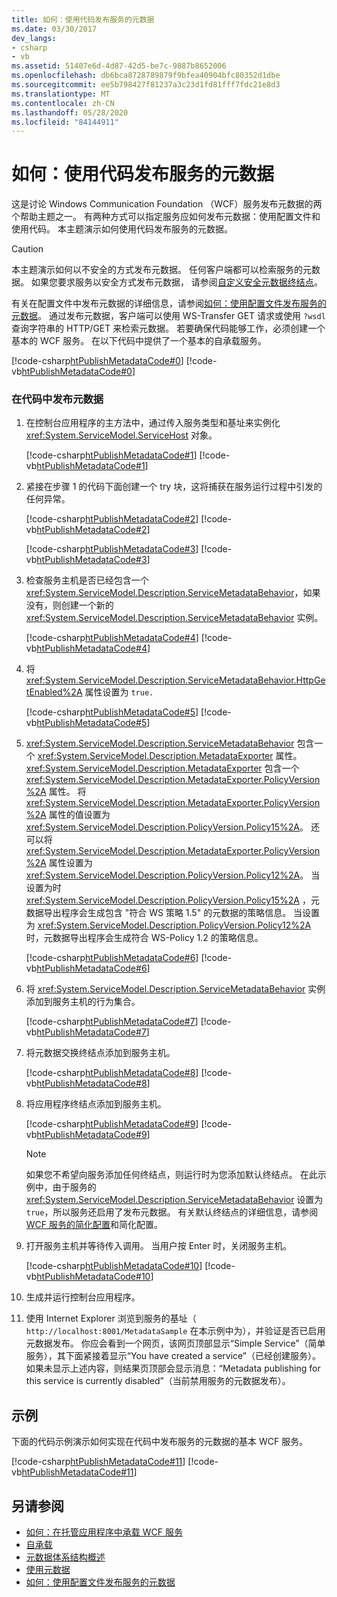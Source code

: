```yaml
---
title: 如何：使用代码发布服务的元数据
ms.date: 03/30/2017
dev_langs:
- csharp
- vb
ms.assetid: 51407e6d-4d87-42d5-be7c-9887b8652006
ms.openlocfilehash: db6bca8728789879f9bfea40904bfc80352d1dbe
ms.sourcegitcommit: ee5b798427f81237a3c23d1fd81fff7fdc21e8d3
ms.translationtype: MT
ms.contentlocale: zh-CN
ms.lasthandoff: 05/28/2020
ms.locfileid: "84144911"
---
```

# <a name="how-to-publish-metadata-for-a-service-using-code"></a>如何：使用代码发布服务的元数据
这是讨论 Windows Communication Foundation （WCF）服务发布元数据的两个帮助主题之一。 有两种方式可以指定服务应如何发布元数据：使用配置文件和使用代码。 本主题演示如何使用代码发布服务的元数据。  
  
> [!CAUTION]
> 本主题演示如何以不安全的方式发布元数据。 任何客户端都可以检索服务的元数据。 如果您要求服务以安全方式发布元数据， 请参阅[自定义安全元数据终结点](../../../../docs/framework/wcf/samples/custom-secure-metadata-endpoint.md)。  
  
 有关在配置文件中发布元数据的详细信息，请参阅[如何：使用配置文件发布服务的元数据](../../../../docs/framework/wcf/feature-details/how-to-publish-metadata-for-a-service-using-a-configuration-file.md)。 通过发布元数据，客户端可以使用 WS-Transfer GET 请求或使用 `?wsdl` 查询字符串的 HTTP/GET 来检索元数据。 若要确保代码能够工作，必须创建一个基本的 WCF 服务。 在以下代码中提供了一个基本的自承载服务。  
  
 [!code-csharp[htPublishMetadataCode#0](../../../../samples/snippets/csharp/VS_Snippets_CFX/htpublishmetadatacode/cs/program.cs#0)]
 [!code-vb[htPublishMetadataCode#0](../../../../samples/snippets/visualbasic/VS_Snippets_CFX/htpublishmetadatacode/vb/program.vb#0)]  
  
### <a name="to-publish-metadata-in-code"></a>在代码中发布元数据  
  
1. 在控制台应用程序的主方法中，通过传入服务类型和基址来实例化 <xref:System.ServiceModel.ServiceHost> 对象。  
  
     [!code-csharp[htPublishMetadataCode#1](../../../../samples/snippets/csharp/VS_Snippets_CFX/htpublishmetadatacode/cs/program.cs#1)]
     [!code-vb[htPublishMetadataCode#1](../../../../samples/snippets/visualbasic/VS_Snippets_CFX/htpublishmetadatacode/vb/program.vb#1)]  
  
2. 紧接在步骤 1 的代码下面创建一个 try 块，这将捕获在服务运行过程中引发的任何异常。  
  
     [!code-csharp[htPublishMetadataCode#2](../../../../samples/snippets/csharp/VS_Snippets_CFX/htpublishmetadatacode/cs/program.cs#2)]
     [!code-vb[htPublishMetadataCode#2](../../../../samples/snippets/visualbasic/VS_Snippets_CFX/htpublishmetadatacode/vb/program.vb#2)]  
  
     [!code-csharp[htPublishMetadataCode#3](../../../../samples/snippets/csharp/VS_Snippets_CFX/htpublishmetadatacode/cs/program.cs#3)]
     [!code-vb[htPublishMetadataCode#3](../../../../samples/snippets/visualbasic/VS_Snippets_CFX/htpublishmetadatacode/vb/program.vb#3)]  
  
3. 检查服务主机是否已经包含一个 <xref:System.ServiceModel.Description.ServiceMetadataBehavior>，如果没有，则创建一个新的 <xref:System.ServiceModel.Description.ServiceMetadataBehavior> 实例。  
  
     [!code-csharp[htPublishMetadataCode#4](../../../../samples/snippets/csharp/VS_Snippets_CFX/htpublishmetadatacode/cs/program.cs#4)]
     [!code-vb[htPublishMetadataCode#4](../../../../samples/snippets/visualbasic/VS_Snippets_CFX/htpublishmetadatacode/vb/program.vb#4)]  
  
4. 将 <xref:System.ServiceModel.Description.ServiceMetadataBehavior.HttpGetEnabled%2A> 属性设置为 `true.`  
  
     [!code-csharp[htPublishMetadataCode#5](../../../../samples/snippets/csharp/VS_Snippets_CFX/htpublishmetadatacode/cs/program.cs#5)]
     [!code-vb[htPublishMetadataCode#5](../../../../samples/snippets/visualbasic/VS_Snippets_CFX/htpublishmetadatacode/vb/program.vb#5)]  
  
5. <xref:System.ServiceModel.Description.ServiceMetadataBehavior> 包含一个 <xref:System.ServiceModel.Description.MetadataExporter> 属性。 <xref:System.ServiceModel.Description.MetadataExporter> 包含一个 <xref:System.ServiceModel.Description.MetadataExporter.PolicyVersion%2A> 属性。 将 <xref:System.ServiceModel.Description.MetadataExporter.PolicyVersion%2A> 属性的值设置为 <xref:System.ServiceModel.Description.PolicyVersion.Policy15%2A>。 还可以将 <xref:System.ServiceModel.Description.MetadataExporter.PolicyVersion%2A> 属性设置为 <xref:System.ServiceModel.Description.PolicyVersion.Policy12%2A>。 当设置为时 <xref:System.ServiceModel.Description.PolicyVersion.Policy15%2A> ，元数据导出程序会生成包含 "符合 WS 策略 1.5" 的元数据的策略信息。 当设置为 <xref:System.ServiceModel.Description.PolicyVersion.Policy12%2A> 时，元数据导出程序会生成符合 WS-Policy 1.2 的策略信息。  
  
     [!code-csharp[htPublishMetadataCode#6](../../../../samples/snippets/csharp/VS_Snippets_CFX/htpublishmetadatacode/cs/program.cs#6)]
     [!code-vb[htPublishMetadataCode#6](../../../../samples/snippets/visualbasic/VS_Snippets_CFX/htpublishmetadatacode/vb/program.vb#6)]  
  
6. 将 <xref:System.ServiceModel.Description.ServiceMetadataBehavior> 实例添加到服务主机的行为集合。  
  
     [!code-csharp[htPublishMetadataCode#7](../../../../samples/snippets/csharp/VS_Snippets_CFX/htpublishmetadatacode/cs/program.cs#7)]
     [!code-vb[htPublishMetadataCode#7](../../../../samples/snippets/visualbasic/VS_Snippets_CFX/htpublishmetadatacode/vb/program.vb#7)]  
  
7. 将元数据交换终结点添加到服务主机。  
  
     [!code-csharp[htPublishMetadataCode#8](../../../../samples/snippets/csharp/VS_Snippets_CFX/htpublishmetadatacode/cs/program.cs#8)]
     [!code-vb[htPublishMetadataCode#8](../../../../samples/snippets/visualbasic/VS_Snippets_CFX/htpublishmetadatacode/vb/program.vb#8)]  
  
8. 将应用程序终结点添加到服务主机。  
  
     [!code-csharp[htPublishMetadataCode#9](../../../../samples/snippets/csharp/VS_Snippets_CFX/htpublishmetadatacode/cs/program.cs#9)]
     [!code-vb[htPublishMetadataCode#9](../../../../samples/snippets/visualbasic/VS_Snippets_CFX/htpublishmetadatacode/vb/program.vb#9)]  
  
    > [!NOTE]
    > 如果您不希望向服务添加任何终结点，则运行时为您添加默认终结点。 在此示例中，由于服务的 <xref:System.ServiceModel.Description.ServiceMetadataBehavior> 设置为 `true`，所以服务还启用了发布元数据。 有关默认终结点的详细信息，请参阅[WCF 服务的](../../../../docs/framework/wcf/samples/simplified-configuration-for-wcf-services.md)[简化配置](../../../../docs/framework/wcf/simplified-configuration.md)和简化配置。  
  
9. 打开服务主机并等待传入调用。 当用户按 Enter 时，关闭服务主机。  
  
     [!code-csharp[htPublishMetadataCode#10](../../../../samples/snippets/csharp/VS_Snippets_CFX/htpublishmetadatacode/cs/program.cs#10)]
     [!code-vb[htPublishMetadataCode#10](../../../../samples/snippets/visualbasic/VS_Snippets_CFX/htpublishmetadatacode/vb/program.vb#10)]  
  
10. 生成并运行控制台应用程序。  
  
11. 使用 Internet Explorer 浏览到服务的基址（ `http://localhost:8001/MetadataSample` 在本示例中为），并验证是否已启用元数据发布。 你应会看到一个网页，该网页顶部显示“Simple Service”（简单服务），其下面紧接着显示“You have created a service”（已经创建服务）。 如果未显示上述内容，则结果页顶部会显示消息：“Metadata publishing for this service is currently disabled”（当前禁用服务的元数据发布）。  
  
## <a name="example"></a>示例  
 下面的代码示例演示如何实现在代码中发布服务的元数据的基本 WCF 服务。  
  
 [!code-csharp[htPublishMetadataCode#11](../../../../samples/snippets/csharp/VS_Snippets_CFX/htpublishmetadatacode/cs/program.cs#11)]
 [!code-vb[htPublishMetadataCode#11](../../../../samples/snippets/visualbasic/VS_Snippets_CFX/htpublishmetadatacode/vb/program.vb#11)]  
  
## <a name="see-also"></a>另请参阅

- [如何：在托管应用程序中承载 WCF 服务](../../../../docs/framework/wcf/how-to-host-a-wcf-service-in-a-managed-application.md)
- [自承载](../../../../docs/framework/wcf/samples/self-host.md)
- [元数据体系结构概述](../../../../docs/framework/wcf/feature-details/metadata-architecture-overview.md)
- [使用元数据](../../../../docs/framework/wcf/feature-details/using-metadata.md)
- [如何：使用配置文件发布服务的元数据](../../../../docs/framework/wcf/feature-details/how-to-publish-metadata-for-a-service-using-a-configuration-file.md)
